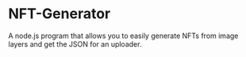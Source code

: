 # NFT-Generator
A node.js program that allows you to easily generate NFTs from image layers and get the JSON for an uploader.
